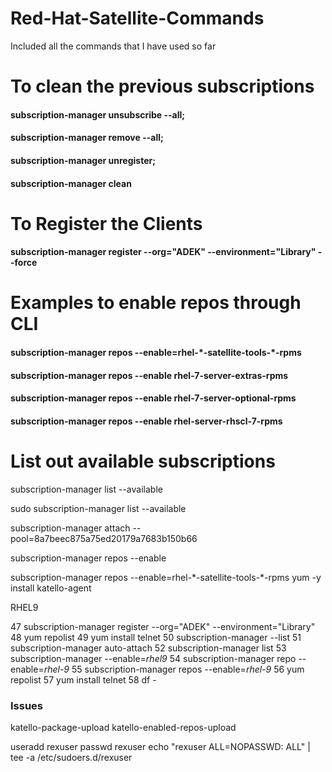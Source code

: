 # Red-Hat-Satellite-Commands
Included all the commands that I have used so far

# To clean the previous subscriptions
#### subscription-manager unsubscribe --all; 
#### subscription-manager remove --all; 
#### subscription-manager unregister; 
#### subscription-manager clean

# To Register the Clients
#### subscription-manager register --org="ADEK" --environment="Library" --force

# Examples to enable repos through CLI

#### subscription-manager repos --enable=rhel-\*-satellite-tools-\*-rpms
#### subscription-manager repos --enable rhel-7-server-extras-rpms
#### subscription-manager repos --enable rhel-7-server-optional-rpms
#### subscription-manager repos --enable rhel-server-rhscl-7-rpms

# List out available subscriptions

subscription-manager list --available





sudo subscription-manager list --available

subscription-manager attach --pool=8a7beec875a75ed20179a7683b150b66


subscription-manager repos --enable 


subscription-manager repos --enable=rhel-\*-satellite-tools-\*-rpms
yum -y install katello-agent

RHEL9


 47  subscription-manager register --org="ADEK" --environment="Library"
   48  yum repolist
   49  yum install telnet
   50  subscription-manager --list
   51  subscription-manager auto-attach
   52  subscription-manager list
   53  subscription-manager --enable=*rhel9*
   54  subscription-manager repo --enable=*rhel-9*
   55  subscription-manager repos --enable=*rhel-9*
   56  yum repolist
   57  yum install telnet
   58  df -




### Issues

katello-package-upload
katello-enabled-repos-upload

useradd rexuser
passwd rexuser
echo "rexuser   ALL=NOPASSWD:   ALL" | tee -a /etc/sudoers.d/rexuser
